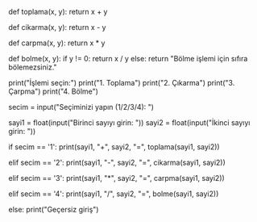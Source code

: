 def toplama(x, y):
    return x + y

def cikarma(x, y):
    return x - y

def carpma(x, y):
    return x * y

def bolme(x, y):
    if y != 0:
        return x / y
    else:
        return "Bölme işlemi için sıfıra bölemezsiniz."

print("İşlemi seçin:")
print("1. Toplama")
print("2. Çıkarma")
print("3. Çarpma")
print("4. Bölme")

secim = input("Seçiminizi yapın (1/2/3/4): ")

sayi1 = float(input("Birinci sayıyı girin: "))
sayi2 = float(input("İkinci sayıyı girin: "))

if secim == '1':
    print(sayi1, "+", sayi2, "=", toplama(sayi1, sayi2))

elif secim == '2':
    print(sayi1, "-", sayi2, "=", cikarma(sayi1, sayi2))

elif secim == '3':
    print(sayi1, "*", sayi2, "=", carpma(sayi1, sayi2))

elif secim == '4':
    print(sayi1, "/", sayi2, "=", bolme(sayi1, sayi2))

else:
    print("Geçersiz giriş")
